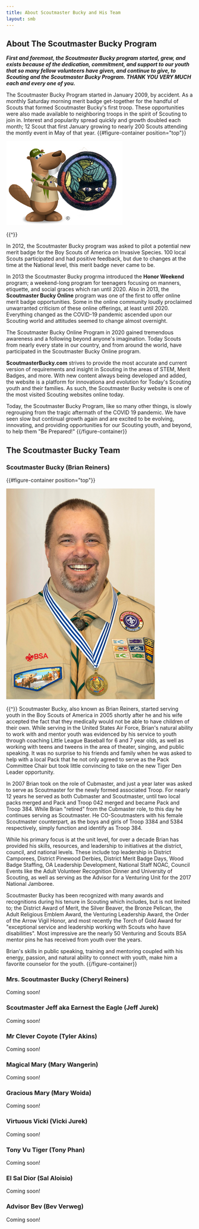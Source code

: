 ```yaml
---
title: About Scoutmaster Bucky and His Team
layout: smb
---
```


## About The Scoutmaster Bucky Program

***First and foremost, the Scoutmaster Bucky program started, grew, and exists because of the dedication, commitment, and support to our youth that so many fellow volunteers have given, and continue to give, to Scouting and the Scoutmaster Bucky Program. THANK YOU VERY MUCH each and every one of you.***

The Scoutmaster Bucky Program started in January 2009, by accident. As a monthly Saturday morning merit badge get-together for the handful of Scouts that formed Scoutmaster Bucky's first troop. These opportunities were also made available to neighboring troops in the spirit of Scouting to join in. Interest and popularity spread quickly and growth doubled each month; 12 Scout that first January growing to nearly 200 Scouts attending the montly event in May of that year.
{{#figure-container position="top"}}

<img src="smb-invasive-species.jpg" class="Maw(100%)">

{{^}}

In 2012, the Scoutmaster Bucky program was asked to pilot a potential new merit badge for the Boy Scouts of America on Invasive Species.  100 local Scouts participated and had positive feedback, but due to changes at the time at the National level, this merit badge never came to be.

In 2013 the Scoutmaster Bucky progrma introduced the **Honor Weekend** program; a weekend-long program for teenagers focusing on manners, etiquette, and social graces which ran until 2020. Also in 2013, the **Scoutmaster Bucky Online** program was one of the first to offer online merit badge opportunities. Some in the online community loudly proclaimed unwarranted criticism of these online offerings, at least until 2020. Everything changed as the COVID-19 pandemic ascended upon our Scouting world and attitudes seemed to change almost overnight.

The Scoutmaster Bucky Online Program in 2020 gained tremendous awareness and a following beyond anyone's imagination. Today Scouts from nearly every state in our country, and from around the world, have participated in the Scoutmaster Bucky Online program.

**ScoutmasterBucky.com** strives to provide the most accurate and current version of requirements and insight in Scouting in the areas of STEM, Merit Badges, and more. With new content always being developed and added, the website is a platform for innovationa and evolution for Today's Scouting youth and their families. As such, the Scoutmaster Bucky website is one of the most visited Scouting websites online today.

Today, the Scoutmaster Bucky Program, like so many other things, is slowly regrouping from the tragic aftermath of the COVID 19 pandemic.  We have seen slow but continual growth again and are excited to be evolving, innovating, and providing opportunities for our Scouting youth, and beyond, to help them "Be Prepared!"
{{/figure-container}}

## The Scoutmaster Bucky Team

### Scoutmaster Bucky (Brian Reiners)

{{#figure-container position="top"}}

<img src="brian-reiners-profile.png" class="Maw(100%)">

{{^}}
Scoutmaster Bucky, also known as Brian Reiners, started serving youth in the Boy Scouts of America in 2005 shortly after he and his wife accepted the fact that they medically would not be able to have children of their own. While serving in the United States Air Force, Brian's natural ability to work with and mentor youth was evidenced by his service to youth through coaching Little League Baseball for 6 and 7 year olds, as well as working with teens and tweens in the area of theater, singing, and public speaking.  It was no surprise to his friends and family when he was asked to help with a local Pack that he not only agreed to serve as the Pack Committee Chair but took little convincing to take on the new Tiger Den Leader opportunity.

In 2007 Brian took on the role of Cubmaster, and just a year later was asked to serve as Scoutmaster for the newly formed associated Troop. For nearly 12 years he served as both Cubmaster and Scoutmaster, until two local packs merged and Pack and Troop 042 merged and became Pack and Troop 384. While Brian "retired" from the Cubmaster role, to this day he continues serving as Scoutmaster.  He CO-Scoutmasters with his female Scoutmaster counterpart, as the boys and girls of Troop 3384 and 5384 respectively, simply function and identify as Troop 384.

While his primary focus is at the unit level, for over a decade Brian has provided his skills, resources, and leadership to initiatives at the district, council, and national levels. These include top leadership in District Camporees, District Pinewood Derbies, District Merit Badge Days, Wood Badge Staffing, OA Leadership Development, National Staff NOAC, Council Events like the Adult Volunteer Recognition Dinner and University of Scouting, as well as serving as the Advisor for a Venturing Unit for the 2017 National Jamboree.

Scoutmaster Bucky has been recognized with many awards and recognitions during his tenure in Scouting which includes, but is not limited to; the District Award of Merit, the Silver Beaver, the Bronze Pelican, the Adult Religious Emblem Award, the Venturing Leadership Award, the Order of the Arrow Vigil Honor, and most recently the Torch of Gold Award for "exceptional service and leadership working with Scouts who have disabilities". Most impressive are the nearly 50 Venturing and Scouts BSA mentor pins he has received from youth over the years.

Brian's skills in public speaking, training and mentoring coupled with his energy, passion, and natural ability to connect with youth, make him a favorite counselor for the youth.
{{/figure-container}}


### Mrs. Scoutmaster Bucky (Cheryl Reiners)

Coming soon!


### Scoutmaster Jeff aka Earnest the Eagle (Jeff Jurek)

Coming soon!


### Mr Clever Coyote (Tyler Akins)

Coming soon!


### Magical Mary (Mary Wangerin)

Coming soon!


### Gracious Mary (Mary Woida)

Coming soon!


### Virtuous Vicki (Vicki Jurek)

Coming soon!


### Tony Vu Tiger (Tony Phan)

Coming soon!


### El Sal Dior (Sal Aloisio)

Coming soon!


### Advisor Bev (Bev Verweg)

Coming soon!
